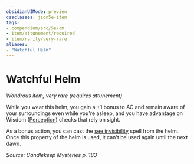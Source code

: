 ```yaml
---
obsidianUIMode: preview
cssclasses: json5e-item
tags:
- compendium/src/5e/cm
- item/attunement/required
- item/rarity/very-rare
aliases: 
- "Watchful Helm"
---
```

# Watchful Helm
*Wondrous item, very rare (requires attunement)*  


While you wear this helm, you gain a +1 bonus to AC and remain aware of your surroundings even while you're asleep, and you have advantage on Wisdom ([Perception](Mechanics/Rules/skills.md#Perception)) checks that rely on sight.

As a bonus action, you can cast the [see invisibility](Mechanics/spells/see-invisibility.md) spell from the helm. Once this property of the helm is used, it can't be used again until the next dawn.

*Source: Candlekeep Mysteries p. 183*